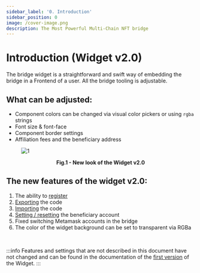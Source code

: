 ```yaml
---
sidebar_label: '0. Introduction'
sidebar_position: 0
image: /cover-image.png
description: The Most Powerful Multi-Chain NFT bridge
---
```


# Introduction (Widget v2.0)

The bridge widget is a straightforward and swift way of embedding the bridge in a Frontend of a user.
All the bridge tooling is adjustable. 

## What can be adjusted:
* Component colors can be changed via visual color pickers or using `rgba` strings
* Font size & font-face
* Component border settings
* Affiliation fees and the beneficiary address

<figure>

![1](/img/widget2/1.png)

<figcaption align="center"><b>Fig.1 -  New look of the Widget v2.0</b></figcaption>

 </figure>

## The new features of the widget v2.0:
1. The ability to [register](registration)
2. [Exporting](Exporting) the code
3. [Importing](Importing) the code
4. [Setting / resetting](setting_account) the beneficiary account
5. Fixed switching Metamask accounts in the bridge
6. The color of the widget background can be set to transparent via RGBa

<br/>

:::info
Features and settings that are not described in this document have not changed and can be found in the documentation of the [first version](../Widget/introduction.mdx) of the Widget.
:::
